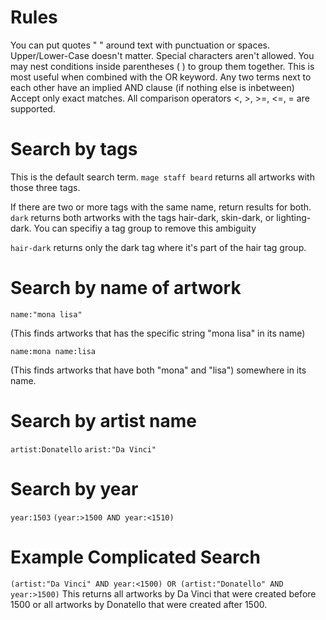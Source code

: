 # Rules
You can put quotes " " around text with punctuation or spaces.
Upper/Lower-Case doesn't matter.
Special characters aren't allowed.
You may nest conditions inside parentheses ( ) to group them together. This is most useful when combined with the OR keyword.
Any two terms next to each other have an implied AND clause (if nothing else is inbetween)
Accept only exact matches.
All comparison operators <, >, >=, <=, = are supported.

# Search by tags
This is the default search term. 
``mage staff beard``
returns all artworks with those three tags.

If there are two or more tags with the same name, return results for both.
``dark``
returns both artworks with the tags hair-dark, skin-dark, or lighting-dark. You can specifiy a tag group to remove this ambiguity

``hair-dark``
returns only the dark tag where it's part of the hair tag group.

# Search by name of artwork
``name:"mona lisa"``

(This finds artworks that has the specific string "mona lisa" in its name)

``name:mona name:lisa``

(This finds artworks that have both "mona" and "lisa") somewhere in its name.

# Search by artist name
``artist:Donatello``
``arist:"Da Vinci"``

# Search by year
``year:1503``
``(year:>1500 AND year:<1510)``

# Example Complicated Search
``(artist:"Da Vinci" AND year:<1500) OR (artist:"Donatello" AND year:>1500)``
This returns all artworks by Da Vinci that were created before 1500 or all artworks by Donatello that were created after 1500.
